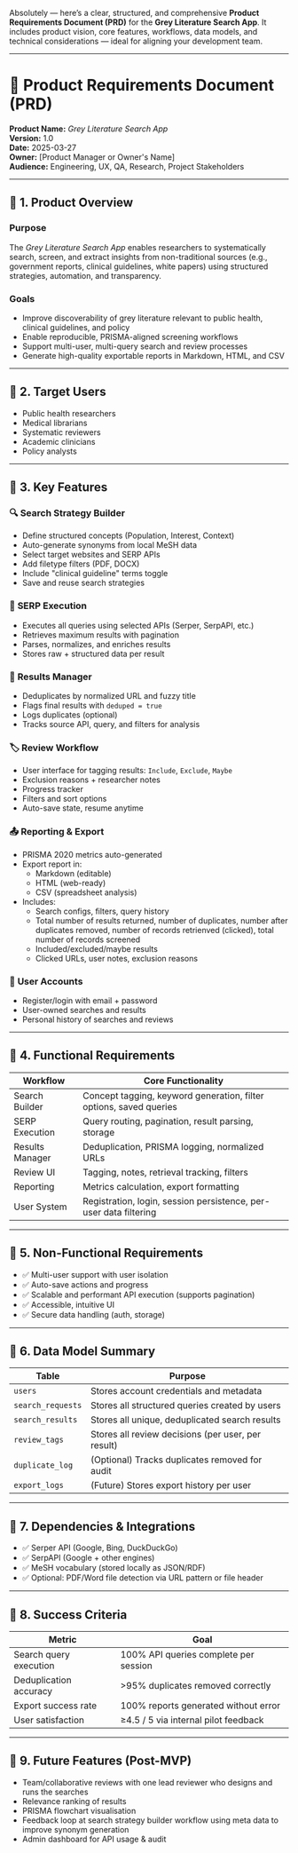 Absolutely — here’s a clear, structured, and comprehensive **Product Requirements Document (PRD)** for the **Grey Literature Search App**. It includes product vision, core features, workflows, data models, and technical considerations — ideal for aligning your development team.

---

# 📘 Product Requirements Document (PRD)

**Product Name:** *Grey Literature Search App*\
**Version:** 1.0\
**Date:** 2025-03-27\
**Owner:** [Product Manager or Owner's Name]\
**Audience:** Engineering, UX, QA, Research, Project Stakeholders

---

## 🔹 1. Product Overview

### **Purpose**

The *Grey Literature Search App* enables researchers to systematically search, screen, and extract insights from non-traditional sources (e.g., government reports, clinical guidelines, white papers) using structured strategies, automation, and transparency.

### **Goals**

- Improve discoverability of grey literature relevant to public health, clinical guidelines, and policy
- Enable reproducible, PRISMA-aligned screening workflows
- Support multi-user, multi-query search and review processes
- Generate high-quality exportable reports in Markdown, HTML, and CSV

---

## 🔹 2. Target Users

- Public health researchers
- Medical librarians
- Systematic reviewers
- Academic clinicians
- Policy analysts

---

## 🔹 3. Key Features

### 🔍 **Search Strategy Builder**

- Define structured concepts (Population, Interest, Context)
- Auto-generate synonyms from local MeSH data
- Select target websites and SERP APIs
- Add filetype filters (PDF, DOCX)
- Include "clinical guideline" terms toggle
- Save and reuse search strategies

### 🧠 **SERP Execution**

- Executes all queries using selected APIs (Serper, SerpAPI, etc.)
- Retrieves maximum results with pagination
- Parses, normalizes, and enriches results
- Stores raw + structured data per result

### 🧽 **Results Manager**

- Deduplicates by normalized URL and fuzzy title
- Flags final results with `deduped = true`
- Logs duplicates (optional)
- Tracks source API, query, and filters for analysis

### 🏷️ **Review Workflow**

- User interface for tagging results: `Include`, `Exclude`, `Maybe`
- Exclusion reasons + researcher notes
- Progress tracker
- Filters and sort options
- Auto-save state, resume anytime

### 📤 **Reporting & Export**

- PRISMA 2020 metrics auto-generated
- Export report in:
  - Markdown (editable)
  - HTML (web-ready)
  - CSV (spreadsheet analysis)
- Includes:
  - Search configs, filters, query history
  - Total number of results returned, number of duplicates, number after duplicates removed, number of records retrienved (clicked), total number of records screened 
  - Included/excluded/maybe results
  - Clicked URLs, user notes, exclusion reasons

### 🔐 **User Accounts**

- Register/login with email + password
- User-owned searches and results
- Personal history of searches and reviews

---

## 🔹 4. Functional Requirements

| Workflow        | Core Functionality                                                 |
| --------------- | ------------------------------------------------------------------ |
| Search Builder  | Concept tagging, keyword generation, filter options, saved queries |
| SERP Execution  | Query routing, pagination, result parsing, storage                 |
| Results Manager | Deduplication, PRISMA logging, normalized URLs                     |
| Review UI       | Tagging, notes, retrieval tracking, filters                        |
| Reporting       | Metrics calculation, export formatting                             |
| User System     | Registration, login, session persistence, per-user data filtering  |

---

## 🔹 5. Non-Functional Requirements

- ✅ Multi-user support with user isolation
- ✅ Auto-save actions and progress
- ✅ Scalable and performant API execution (supports pagination)
- ✅ Accessible, intuitive UI
- ✅ Secure data handling (auth, storage)

---

## 🔹 6. Data Model Summary

| Table             | Purpose                                            |
| ----------------- | -------------------------------------------------- |
| `users`           | Stores account credentials and metadata            |
| `search_requests` | Stores all structured queries created by users     |
| `search_results`  | Stores all unique, deduplicated search results     |
| `review_tags`     | Stores all review decisions (per user, per result) |
| `duplicate_log`   | (Optional) Tracks duplicates removed for audit     |
| `export_logs`     | (Future) Stores export history per user            |

---

## 🔹 7. Dependencies & Integrations

- ✅ Serper API (Google, Bing, DuckDuckGo)
- ✅ SerpAPI (Google + other engines)
- ✅ MeSH vocabulary (stored locally as JSON/RDF)
- ✅ Optional: PDF/Word file detection via URL pattern or file header

---

## 🔹 8. Success Criteria

| Metric                  | Goal                                  |
| ----------------------- | ------------------------------------- |
| Search query execution  | 100% API queries complete per session |
| Deduplication accuracy  | >95% duplicates removed correctly     |
| Export success rate     | 100% reports generated without error  |
| User satisfaction       | ≥4.5 / 5 via internal pilot feedback  |

---

## 🔹 9. Future Features (Post-MVP)

- Team/collaborative reviews with one lead reviewer who designs and runs the searches
- Relevance ranking of results
- PRISMA flowchart visualisation
- Feedback loop at search strategy builder workflow using meta data to improve synonym generation
- Admin dashboard for API usage & audit